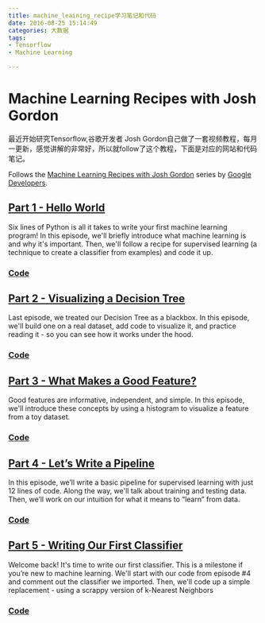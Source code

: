 ```yaml
---
title: machine_leaining_recipe学习笔记和代码
date: 2016-08-25 15:14:49
categories: 大数据
tags:
- Tensorflow
- Machine Learning

---
```


# Machine Learning Recipes with Josh Gordon

最近开始研究Tensorflow,谷歌开发者 Josh Gordon自己做了一套视频教程，每月一更新，感觉讲解的非常好，所以就follow了这个教程，下面是对应的网站和代码笔记。

Follows the [Machine Learning Recipes with Josh Gordon](https://www.youtube.com/playlist?list=PLOU2XLYxmsIIuiBfYad6rFYQU_jL2ryal) series by [Google Developers](https://www.youtube.com/user/GoogleDevelopers).

## [Part 1 - Hello World](https://youtu.be/cKxRvEZd3Mw)

Six lines of Python is all it takes to write your first machine learning program! In this episode, we'll briefly introduce what machine learning is and why it's important. Then, we'll follow a recipe for supervised learning (a technique to create a classifier from examples) and code it up.
### [Code](https://github.com/fyuanfen/Machine-Learning-Recipe/blob/master/src/part_1/Part1.py)

## [Part 2 - Visualizing a Decision Tree](https://youtu.be/tNa99PG8hR8)
Last episode, we treated our Decision Tree as a blackbox. In this episode, we'll build one on a real dataset, add code to visualize it, and practice reading it - so you can see how it works under the hood.
### [Code](https://github.com/fyuanfen/Machine-Learning-Recipe/blob/master/src/part_2/Part2.py)

## [Part 3 - What Makes a Good Feature?](https://youtu.be/N9fDIAflCMY)
Good features are informative, independent, and simple. In this episode, we'll introduce these concepts by using a histogram to visualize a feature from a toy dataset.
### [Code](https://github.com/fyuanfen/Machine-Learning-Recipe/blob/master/src/part_3/Part3.py)

## [Part 4 - Let’s Write a Pipeline](https://youtu.be/84gqSbLcBFE)
In this episode, we’ll write a basic pipeline for supervised learning with just 12 lines of code. Along the way, we'll talk about training and testing data. Then, we’ll work on our intuition for what it means to “learn” from data.
### [Code](https://github.com/fyuanfen/Machine-Learning-Recipe/blob/master/src/part_4/Part4.py)

## [Part 5 - Writing Our First Classifier](https://youtu.be/AoeEHqVSNOw)
Welcome back! It's time to write our first classifier. This is a milestone if you’re new to machine learning. We'll start with our code from episode #4 and comment out the classifier we imported. Then, we'll code up a simple replacement - using a scrappy version of k-Nearest Neighbors
### [Code](https://github.com/fyuanfen/Machine-Learning-Recipe/blob/master/src/part_5/Part5.py)